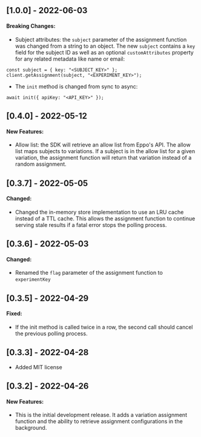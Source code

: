 <!---
## [MAJOR.MINOR.PATCH] - YYYY-MM-DD

#### New Features:
* Describe any features added

#### Fixed:
* Describe any bug fixes

#### Deprecated:
* Describe deprecated APIs in this version
-->

## [1.0.0] - 2022-06-03

#### Breaking Changes:
* Subject attributes: the `subject` parameter of the assignment function was changed from a string to an object. The new `subject` contains a `key` field for the subject ID as well as an optional `customAttributes` property for any related metadata like name or email:
```
const subject = { key: "<SUBJECT_KEY>" };
client.getAssignment(subject, "<EXPERIMENT_KEY>");
```
* The `init` method is changed from sync to async:
```
await init({ apiKey: "<API_KEY>" });
```

## [0.4.0] - 2022-05-12

#### New Features:
* Allow list: the SDK will retrieve an allow list from Eppo's API. The allow list maps subjects to variations. If a subject is in the allow list for a given variation, the assignment function will return that variation instead of a random assignment.

## [0.3.7] - 2022-05-05

#### Changed:
* Changed the in-memory store implementation to use an LRU cache instead of a TTL cache. This allows the assignment function to continue serving stale results if a fatal error stops the polling process.

## [0.3.6] - 2022-05-03

#### Changed:
* Renamed the `flag` parameter of the assignment function to `experimentKey`

## [0.3.5] - 2022-04-29

#### Fixed:
* If the init method is called twice in a row, the second call should cancel the previous polling process.

## [0.3.3] - 2022-04-28

* Added MIT license

## [0.3.2] - 2022-04-26

#### New Features:

* This is the initial development release. It adds a variation assignment function and the ability to retrieve assignment configurations in the background.